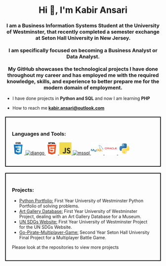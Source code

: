 <h1 align="center">Hi 👋, I'm Kabir Ansari</h1>
<h3 align="center">I am a Business Information Systems Student at the University of Westminster, that recently completed a semester exchange at Seton Hall University in New Jersey. <br><br>I am specifically focused on becoming a Business Analyst or Data Analyst. 
<br><br>My GitHub showcases the technological projects I have done throughout my career and has employed me with the required knowledge, skills, and experience to better prepare me for the modern domain of employment.</h3>

-  I have done projects in **Python and SQL** and now I am learning **PHP**

-  How to reach me **kabir.ansari@outlook.com**

<div style="border: 2px solid #000; padding: 20px; margin: 20px 0;">
    <h3 align="left">Languages and Tools:</h3>
    <p align="left">
        <a href="https://www.w3schools.com/css/" target="_blank" rel="noreferrer"> <img src="https://raw.githubusercontent.com/devicons/devicon/master/icons/css3/css3-original-wordmark.svg" alt="css3" width="40" height="40"/> </a>
        <a href="https://www.djangoproject.com/" target="_blank" rel="noreferrer"> <img src="https://cdn.worldvectorlogo.com/logos/django.svg" alt="django" width="40" height="40"/> </a>
        <a href="https://www.w3.org/html/" target="_blank" rel="noreferrer"> <img src="https://raw.githubusercontent.com/devicons/devicon/master/icons/html5/html5-original-wordmark.svg" alt="html5" width="40" height="40"/> </a>
        <a href="https://developer.mozilla.org/en-US/docs/Web/JavaScript" target="_blank" rel="noreferrer"> <img src="https://raw.githubusercontent.com/devicons/devicon/master/icons/javascript/javascript-original.svg" alt="javascript" width="40" height="40"/> </a>
        <a href="https://www.microsoft.com/en-us/sql-server" target="_blank" rel="noreferrer"> <img src="https://www.svgrepo.com/show/303229/microsoft-sql-server-logo.svg" alt="mssql" width="40" height="40"/> </a>
        <a href="https://www.mysql.com/" target="_blank" rel="noreferrer"> <img src="https://raw.githubusercontent.com/devicons/devicon/master/icons/mysql/mysql-original-wordmark.svg" alt="mysql" width="40" height="40"/> </a>
        <a href="https://www.oracle.com/" target="_blank" rel="noreferrer"> <img src="https://raw.githubusercontent.com/devicons/devicon/master/icons/oracle/oracle-original.svg" alt="oracle" width="40" height="40"/> </a>
        <a href="https://www.python.org" target="_blank" rel="noreferrer"> <img src="https://raw.githubusercontent.com/devicons/devicon/master/icons/python/python-original.svg" alt="python" width="40" height="40"/> </a>
    </p>
</div>

<div style="border: 2px solid #000; padding: 20px; margin: 20px 0;">
    <h3 align="left">Projects:</h3>
    <ul>
        <li><a href="https://github.com/kabirans7/Python-Portfolio">Python Portfolio:</a> First Year University of Westminster Python Portfolio of solving problems.</li>
        <li><a href="https://github.com/kabirans7/-Art-Gallery-SQL-Database">Art Gallery Database:</a> First Year University of Westminster Project, dealing with an Art Gallery Database for a Museum.</li>
        <li><a href="https://github.com/kabirans7/UN-SDGs-Website">UN SDGs Website:</a> First Year University of Westminster Project for the UN SDGs Website.</li>
        <li><a href="https://github.com/kabirans7/Go-Pirate-Multiplayer-Game">Go-Pirate-Multiplayer-Game:</a> Second Year Seton Hall University Final Project for a Multiplayer Battle Game.</li>
    </ul>
    <p>Please look at the repositories to view more projects</p>
</div>



